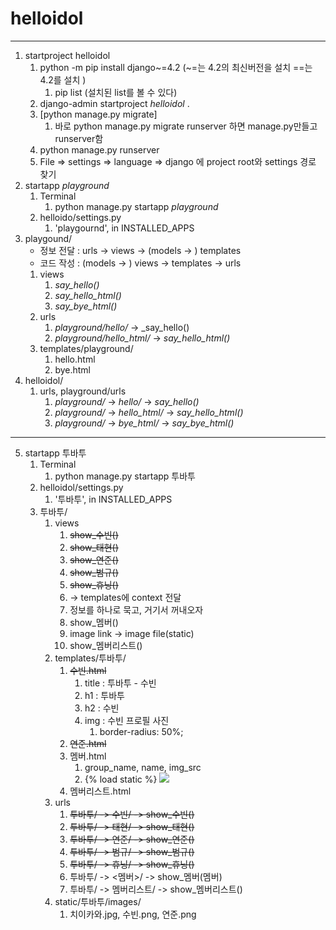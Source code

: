 # helloidol

---

1. startproject helloidol
   1. python -m pip install django~=4.2 (~=는 4.2의 최신버전을 설치 ==는 4.2를 설치 )
      1. pip list (설치된 list를 볼 수 있다)
   2. django-admin startproject _helloidol_ .
   3. [python manage.py migrate] 
      1. 바로 python manage.py migrate runserver 하면 manage.py만들고 runserver함
   4. python manage.py runserver
   5. File => settings => language => django 에 project root와 settings 경로 찾기
2. startapp _playground_
   1. Terminal
      1. python manage.py startapp _playground_
   2. helloido/settings.py
      1. 'playgournd', in INSTALLED_APPS
3. playgound/
   - 정보 전달 : urls -> views -> (models -> ) templates
   - 코드 작성 : (models -> ) views -> templates -> urls
   1. views
      1. _say_hello()_
      2. _say_hello_html()_
      3. _say_bye_html()_
   2. urls
      1. _playground/hello/_ -> _say_hello()
      2. _playground/hello_html/_ -> _say_hello_html()_
   3. templates/playground/
      1. hello.html
      2. bye.html
4. helloidol/
   1. urls, playground/urls
      1. _playground/_ -> _hello/_ -> _say_hello()_
      2. _playground/_ -> _hello_html/_ -> _say_hello_html()_
      3. _playground/_ -> _bye_html/_ -> _say_bye_html()_
---
5. startapp 투바투
   1. Terminal
      1. python manage.py startapp 투바투
   2. helloidol/settings.py
      1. '투바투', in INSTALLED_APPS
   3. 투바투/
      1. views
         1. ~~show_수빈()~~
         2. ~~show_태현()~~
         3. ~~show_연준()~~
         4. ~~show_범규()~~
         5. ~~show_휴닝()~~
         6. -> templates에 context 전달
         7. 정보를 하나로 묵고, 거기서 꺼내오자
         8. show_멤버()
         9. image link -> image file(static)
         10. show_멤버리스트()
      2. templates/투바투/
         1. ~~수빈.html~~
            1. title : 투바투 - 수빈
            2. h1 : 투바투
            3. h2 : 수빈
            4. img : 수빈 프로필 사진
               1. border-radius: 50%;
         2. ~~연준.html~~
         3. 멤버.html
            1. group_name, name, img_src
            2. {% load static %} <img src="{% static img_src %}">
         4. 멤버리스트.html
      3. urls
         1. ~~투바투/ -> 수빈/ -> show_수빈()~~
         2. ~~투바투/ -> 태현/ -> show_태현()~~
         3. ~~투바투/ -> 연준/ -> show_연준()~~
         4. ~~투바투/ -> 범규/ -> show_범규()~~
         5. ~~투바투/ -> 휴닝/ -> show_휴닝()~~
         6. 투바투/ -> <멤버>/ -> show_멤버(멤버)
         7. 투바투/ -> 멤버리스트/ -> show_멤버리스트()
      4. static/투바투/images/
         1. 치이카와.jpg, 수빈.png, 연준.png